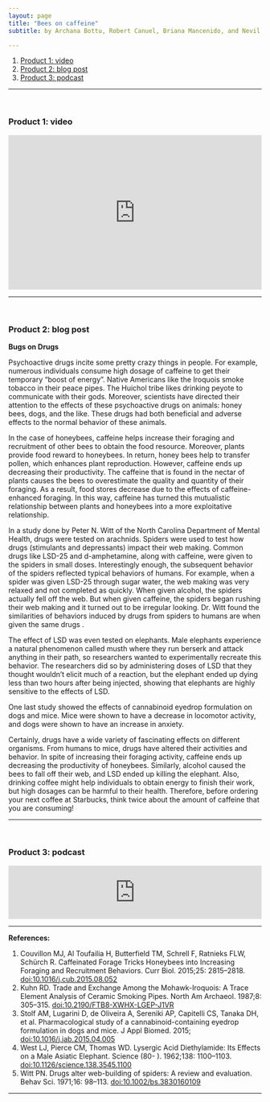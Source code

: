 ```yaml
---
layout: page
title: "Bees on caffeine"
subtitle: by Archana Bottu, Robert Canuel, Briana Mancenido, and Nevil Parikh

---
```


1. [Product 1: video](#video)
2. [Product 2: blog post](#post)
3. [Product 3: podcast](#podcast)

---
<a name="video" style="display: block; position: relative; top: -50px; visibility: hidden;"></a><br>

### Product 1: video

<div style="position: relative; width: 100%; height: 0; padding-bottom: 61%;">
  <iframe style="position: absolute; width: 100%; height: 100%; left: 0; top: 0;" src="https://www.youtube.com/embed/1UqUcnTBSRk" frameborder="0" allowfullscreen></iframe>
</div>

---
<a name="post" style="display: block; position: relative; top: -50px; visibility: hidden;"></a><br>

### Product 2: blog post

__Bugs on Drugs__

Psychoactive drugs incite some pretty crazy things in people. For example, numerous individuals consume high dosage of caffeine to get their temporary “boost of energy”. Native Americans like the Iroquois smoke tobacco in their peace pipes. The Huichol tribe likes drinking peyote to communicate with their gods. Moreover, scientists have directed their attention to the effects of these psychoactive drugs on animals: honey bees, dogs, and the like. These drugs had both beneficial and adverse effects to the normal behavior of these animals.

In the case of honeybees, caffeine helps increase their foraging and recruitment of other bees to obtain the food resource. Moreover, plants provide food reward to honeybees. In return, honey bees help to transfer pollen, which enhances plant reproduction. However, caffeine ends up decreasing their productivity. The caffeine that is found in the nectar of plants causes the bees to overestimate the quality and quantity of their foraging. As a result, food stores decrease due to the effects of caffeine-enhanced foraging. In this way, caffeine has turned this mutualistic relationship between plants and honeybees into a more exploitative relationship.

In a study done by Peter N. Witt of the North Carolina Department of Mental Health, drugs were tested on arachnids. Spiders were used to test how drugs (stimulants and depressants) impact their web making. Common drugs like LSD-25 and d-amphetamine, along with caffeine, were given to the spiders in small doses. Interestingly enough, the subsequent behavior of the spiders reflected typical behaviors of humans. For example, when a spider was given LSD-25 through sugar water, the web making was very relaxed and not completed as quickly. When given alcohol, the spiders actually fell off the web. But when given caffeine, the spiders began rushing their web making and it turned out to be irregular looking. Dr. Witt found the similarities of behaviors induced by drugs from spiders to humans are when given the same drugs .

The effect of LSD was even tested on elephants. Male elephants experience a natural phenomenon called musth where they run berserk and attack anything in their path, so researchers wanted to experimentally recreate this behavior. The researchers did so by administering doses of LSD that they thought wouldn’t elicit much of a reaction, but the elephant ended up dying less than two hours after being injected, showing that elephants are highly sensitive to the effects of LSD.

One last study showed the effects of cannabinoid eyedrop formulation on dogs and mice. Mice were shown to have a decrease in locomotor activity, and dogs were shown to have an increase in anxiety.

Certainly, drugs have a wide variety of fascinating effects on different organisms. From humans to mice, drugs have altered their activities and behavior. In spite of increasing their foraging activity, caffeine ends up decreasing the productivity of honeybees. Similarly, alcohol caused the bees to fall off their web, and LSD ended up killing the elephant. Also, drinking coffee might help individuals to obtain energy to finish their work, but high dosages can be harmful to their health. Therefore, before ordering your next coffee at Starbucks, think twice about the amount of caffeine that you are consuming!

---
<a name="podcast" style="display: block; position: relative; top: -50px; visibility: hidden;"></a><br>

### Product 3: podcast

<div style="position: relative; width: 100%; height: 0; padding-bottom: 21%;">
  <iframe style="position: absolute; width: 100%; height: 100%; left: 0; top: 0;" scrolling="no" frameborder="no" src="https://w.soundcloud.com/player/?url=https%3A//api.soundcloud.com/tracks/237698287&amp;auto_play=false&amp;hide_related=false&amp;show_comments=true&amp;show_user=true&amp;show_reposts=false&amp;visual=true"></iframe>
</div>

---

__References:__

1. Couvillon MJ, Al Toufailia H, Butterfield TM, Schrell F, Ratnieks FLW, Schürch R. Caffeinated Forage Tricks Honeybees into Increasing Foraging and Recruitment Behaviors. Curr Biol. 2015;25: 2815–2818. [doi:10.1016/j.cub.2015.08.052](http://dx.doi.org/10.1016/j.cub.2015.08.052)
2. Kuhn RD. Trade and Exchange Among the Mohawk-Iroquois: A Trace Element Analysis of Ceramic Smoking Pipes. North Am Archaeol. 1987;8: 305–315. [doi:10.2190/FTB8-XWHX-LGEP-J1VR](http://dx.doi.org/10.2190/FTB8-XWHX-LGEP-J1VR)
3. Stolf AM, Lugarini D, de Oliveira A, Sereniki AP, Capitelli CS, Tanaka DH, et al. Pharmacological study of a cannabinoid-containing eyedrop formulation in dogs and mice. J Appl Biomed. 2015; [doi:10.1016/j.jab.2015.04.005](http://dx.doi.org/10.1016/j.jab.2015.04.005)
4. West LJ, Pierce CM, Thomas WD. Lysergic Acid Diethylamide: Its Effects on a Male Asiatic Elephant. Science (80- ). 1962;138: 1100–1103. [doi:10.1126/science.138.3545.1100](http://dx.doi.org/10.1126/science.138.3545.1100)
5. Witt PN. Drugs alter web-building of spiders: A review and evaluation. Behav Sci. 1971;16: 98–113. [doi:10.1002/bs.3830160109](http://dx.doi.org/10.1002/bs.3830160109)


---
